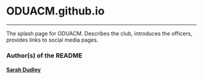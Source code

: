 # ODUACM.github.io
---
The splash page for ODUACM. Describes the club, introduces the officers,
provides links to social media pages.

### Author(s) of the README
#### [Sarah Dudley](https://github.com/SarahDudley)
